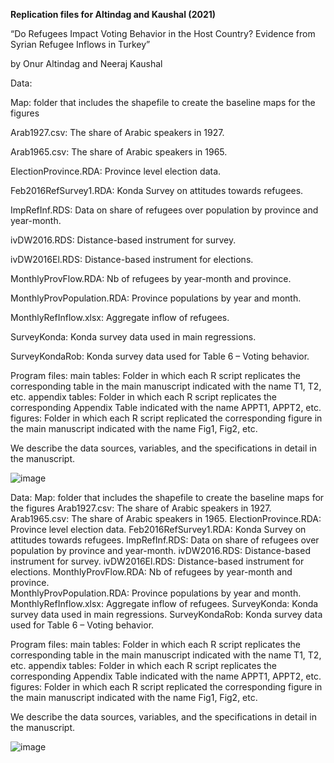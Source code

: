 **Replication files for Altindag and Kaushal (2021)**

“Do Refugees Impact Voting Behavior in the Host Country? Evidence from
Syrian Refugee Inflows in Turkey”

by Onur Altindag and Neeraj Kaushal

Data:

Map: folder that includes the shapefile to create the baseline maps for the figures 

Arab1927.csv: The share of Arabic speakers in 1927. 

Arab1965.csv:  The share of Arabic speakers in 1965. 

ElectionProvince.RDA: Province level election data. 

Feb2016RefSurvey1.RDA:  Konda Survey on attitudes towards refugees. 

ImpRefInf.RDS:  Data on share of refugees over population by province and year-month. 

ivDW2016.RDS: Distance-based instrument for survey. 

ivDW2016El.RDS: Distance-based instrument for elections. 

MonthlyProvFlow.RDA: Nb of refugees by year-month and province.  

MonthlyProvPopulation.RDA: Province populations by year and month. 

MonthlyRefInflow.xlsx: Aggregate inflow of refugees. 

SurveyKonda: Konda survey data used in main regressions. 

SurveyKondaRob: Konda survey data used for Table 6 – Voting behavior. 

Program files: 
main tables: Folder in which each R script replicates the corresponding table in the main manuscript indicated with the name T1, T2, etc. 
appendix tables: Folder in which each R script replicates the corresponding Appendix Table indicated with the name APPT1, APPT2, etc. 
figures: Folder in which each R script replicated the corresponding figure in the main manuscript indicated with the name Fig1, Fig2, etc. 

We describe the data sources, variables, and the specifications in detail in the manuscript. 

![image](https://user-images.githubusercontent.com/10189326/232148046-cde83c9d-30d3-41c1-9ce8-2228a882271f.png)


Data: 
Map: folder that includes the shapefile to create the baseline maps for the figures 
Arab1927.csv: The share of Arabic speakers in 1927. 
Arab1965.csv:  The share of Arabic speakers in 1965. 
ElectionProvince.RDA: Province level election data. 
Feb2016RefSurvey1.RDA:  Konda Survey on attitudes towards refugees. 
ImpRefInf.RDS:  Data on share of refugees over population by province and year-month. 
ivDW2016.RDS: Distance-based instrument for survey. 
ivDW2016El.RDS: Distance-based instrument for elections. 
MonthlyProvFlow.RDA: Nb of refugees by year-month and province.  
MonthlyProvPopulation.RDA: Province populations by year and month. 
MonthlyRefInflow.xlsx: Aggregate inflow of refugees. 
SurveyKonda: Konda survey data used in main regressions. 
SurveyKondaRob: Konda survey data used for Table 6 – Voting behavior. 

Program files: 
main tables: Folder in which each R script replicates the corresponding table in the main manuscript indicated with the name T1, T2, etc. 
appendix tables: Folder in which each R script replicates the corresponding Appendix Table indicated with the name APPT1, APPT2, etc. 
figures: Folder in which each R script replicated the corresponding figure in the main manuscript indicated with the name Fig1, Fig2, etc. 

We describe the data sources, variables, and the specifications in detail in the manuscript. 

![image](https://user-images.githubusercontent.com/10189326/232148012-bacf6b07-a67d-46b0-ae73-91e36c4b9ccc.png)


